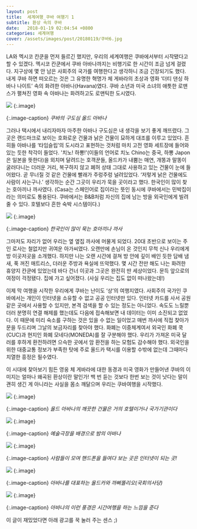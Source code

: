 ```yaml
---
layout: post
title:  세계여행_쿠바 여행기 1
subtitle: 환상 속의 쿠바
date:   2018-01-19 02:04:54 +0800
categories: 세계여행    
cover: /assets/images/post/20180119/쿠바6.jpg
---
```


LA와 멕시코 칸쿤을 먼저 들르긴 했지만, 우리의 세계여행은 쿠바에서부터 시작됐다고 할 수 있겠다. 멕시코 칸쿤에서 쿠바 아바나까지는 비행기로 한 시간이 조금 넘게 걸렸다. 지구상에 몇 안 남은 사회주의 국가를 여행한다고 생각하니 조금 긴장되기도 했다. 내게 쿠바 하면 떠오르는 것은 그 유명한 혁명가 체 게바라의 초상과 영화 ‘더티 댄싱 하바나 나이트’ 속의 화려한 아바나(Havana)였다. 쿠바 소년과 미국 소녀의 애틋한 로맨스가 펼쳐진 영화 속 아바나는 화려하고도 로맨틱한 도시였다.

 ![](/assets/images/post/20180119/쿠바2.jpg)
{:.image}

{:.image-caption}
*쿠바의 구도심 올드 아바나*

그러나 택시에서 내리자마자 마주한 아바나 구도심은 내 생각을 보기 좋게 깨뜨렸다. 그곳은 랜드마크로 보이는 호화로운 건물과 낡은 건물이 묘하게 대조를 이루고 있었다. 흔히들 아바나를 ‘타임슬립’의 도시라고 표현하는 것처럼 마치 고전 영화 세트장에 들어와 있는 듯한 착각이 들었다. '치노! 하뽕!'(이들의 언어로 치노 Chino는 중국, 하뽕 Japon은 일본을 뜻한다)을 외치며 달려드는 호객꾼들, 올드카가 내뿜는 매연, 개똥과 말똥이 굴러다니는 더러운 거리, 복구하지 않고 폐허 상태 그대로 사용하고 있는 건물이 눈에 들어왔다. 곧 무너질 것 같은 건물에 빨래가 주렁주렁 널려있었다. ‘저렇게 낡은 건물에도 사람이 사는구나.’ 생각하는 순간 그곳이 우리가 묵을 곳이라고 했다. 한국인이 많이 찾는 호아끼나 까사였다. (Casa는 스페인어로 집이라는 뜻인 동시에 쿠바에서는 민박집이라는 의미로도 통용된다. 쿠바에서는 B&B처럼 자신의 집에 남는 방을 외국인에게 빌려줄 수 있다. 호텔보다 흔한 숙박 시스템이다.)

 ![](/assets/images/post/20180119/쿠바3.jpg)
{:.image}

{:.image-caption}
*한국인이 많이 묵는 호아끼나 까사*

그마저도 자리가 없어 우리는 옆 옆집 까사에 머물게 되었다. 20대 초반으로 보이는 주인 로사는 철없지만 귀여운 아가씨였다. 오랜만에 손님이 온 것인지 무척 신나 우리에게 방 이곳저곳을 소개했다. 하지만 나는 오랜 시간에 걸쳐 방 안에 깊이 배인 듯한 담배 냄새, 푹 꺼진 매트리스, 더러운 주방과 욕실에 뜨악했다. 몇 시간 전만 해도 나는 화려한 휴양지 칸쿤에 있었는데 바다 건너 이곳과 그곳은 완전히 딴 세상이었다. 문득 앞으로의 여정이 걱정됐다. 집에 가고 싶어졌다. (사실 우리는 집도 없이 떠나왔는데!)

이제 막 여행을 시작한 우리에게 쿠바는 난이도 ‘상’의 여행지였다. 사회주의 국가인 쿠바에서는 개인이 인터넷을 소유할 수 없고 공공 인터넷만 있다. 인터넷 카드를 사서 공원 같은 곳에서 사용할 수 있지만, 본격 검색을 할 수 있는 정도는 아니었다. 속도도 느릴뿐더러 분명히 연결 해제를 했는데도 다음에 접속해보면 내 데이터는 이미 소진되고 없었다. 이 때문에 미리 숙소를 구하는 것은 있을 수 없는 일이었고 매번 까사에 직접 찾아가 문을 두드리며 그날의 보금자리를 찾아야 했다. 화폐는 이중체계여서 외국인 화폐 쿡(CUC)과 현지인 화폐 모네다(MONEDA)를 잘 구분해야 했다. 우리가 가져온 미국 달러를 후하게 환전하려면 으슥한 곳에서 암 환전을 하는 모험도 감수해야 했다. 외국인을 위한 대중교통 정보가 부족한 탓에 주로 올드카 택시를 이용할 수밖에 없는데 그때마다 치열한 흥정은 필수였다. 

이 시대에 찾아보기 힘든 영웅 체 게바라에 대한 동경과 미국 영화가 만들어낸 쿠바의 이미지는 얼마나 왜곡된 환상이란 말인가! 백 번 듣는 것보다 한번 보는 것이 낫다는 말이 괜히 생긴 게 아니라는 사실을 몸소 깨달으며 우리는 쿠바여행을 시작했다. 

 ![](/assets/images/post/20180119/쿠바1.jpg)
{:.image}

{:.image-caption}
*올드 아바나의 깨끗한 건물은 거의 호텔이거나 국가기관이다*

 ![](/assets/images/post/20180119/쿠바5.jpg)
{:.image}

{:.image-caption}
*예술극장을 배경으로 밤의 아바나*

 ![](/assets/images/post/20180119/쿠바4.jpg)
{:.image}

{:.image-caption}
*사람들이 모여 핸드폰을 들여다 보는 곳은 인터넷이 되는 곳!*

 ![](/assets/images/post/20180119/쿠바6.jpg)
{:.image}

{:.image-caption}
*아바나를 대표하는 올드카와 까삐똘리오(국회의사당)*

 ![](/assets/images/post/20180119/쿠바7.jpg)
{:.image}

{:.image-caption}
*아바나의 이런 풍경은 시간여행을 하는 느낌을 준다* 

이 글이 재밌었다면 아래 광고를 꾹 눌러 주는 센스 ;)